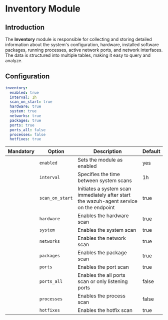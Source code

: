 # Inventory Module

## Introduction

The **Inventory** module is responsible for collecting and storing detailed information about the system's configuration, hardware, installed software packages, running processes, active network ports, and network interfaces. The data is structured into multiple tables, making it easy to query and analyze.

## Configuration

```yaml
inventory:
  enabled: true
  interval: 1h
  scan_on_start: true
  hardware: true
  system: true
  networks: true
  packages: true
  ports: true
  ports_all: false
  processes: false
  hotfixes: true
```

| Mandatory | Option          | Description                                                                             | Default |
| :-------: | --------------- | --------------------------------------------------------------------------------------- | ------- |
|           | `enabled`       | Sets the module as enabled                                                              | yes     |
|           | `interval`      | Specifies the time between system scans                                                 | 1h      |
|           | `scan_on_start` | Initiates a system scan immediately after start the wazuh-agent service on the endpoint | true    |
|           | `hardware`      | Enables the hardware scan                                                               | true    |
|           | `system`        | Enables the system scan                                                                 | true    |
|           | `networks`      | Enables the network scan                                                                | true    |
|           | `packages`      | Enables the package scan                                                                | true    |
|           | `ports`         | Enables the port scan                                                                   | true    |
|           | `ports_all`     | Enables the all ports scan or only listening ports                                      | false   |
|           | `processes`     | Enables the process scan                                                                | false   |
|           | `hotfixes`      | Enables the hotfix scan                                                                 | true    |
